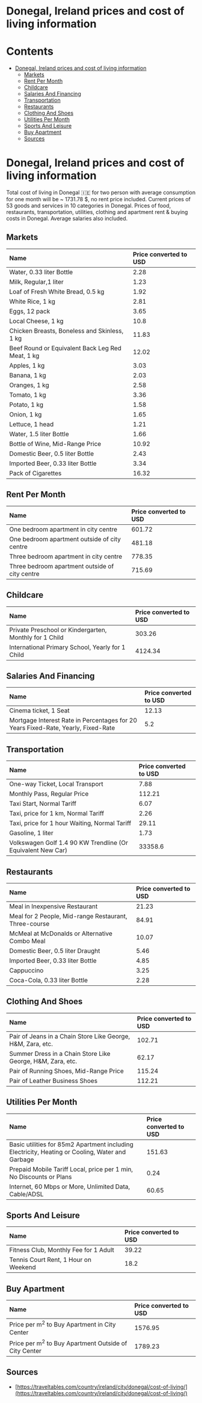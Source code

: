 
Donegal, Ireland prices and cost of living information
======================================================

Contents
========

* [Donegal, Ireland prices and cost of living information](#donegal-ireland-prices-and-cost-of-living-information)
	* [Markets](#markets)
	* [Rent Per Month](#rent-per-month)
	* [Childcare](#childcare)
	* [Salaries And Financing](#salaries-and-financing)
	* [Transportation](#transportation)
	* [Restaurants](#restaurants)
	* [Clothing And Shoes](#clothing-and-shoes)
	* [Utilities Per Month](#utilities-per-month)
	* [Sports And Leisure](#sports-and-leisure)
	* [Buy Apartment](#buy-apartment)
	* [Sources](#sources)

# Donegal, Ireland prices and cost of living information


Total cost of living in Donegal 🇮🇪 for two person with average consumption for one month will be ~ 1731.78 $, no rent 
price included. Current prices of 53 goods and services in 10 categories  in Donegal. Prices of food, restaurants, 
transportation, utilities, clothing and apartment rent & buying costs in Donegal. Average salaries also included.
## Markets

|Name|Price converted to USD|
| :--- | :--- |
|Water, 0.33 liter Bottle|2.28|
|Milk, Regular,1 liter|1.23|
|Loaf of Fresh White Bread, 0.5 kg|1.92|
|White Rice, 1 kg|2.81|
|Eggs, 12 pack|3.65|
|Local Cheese, 1 kg|10.8|
|Chicken Breasts, Boneless and Skinless, 1 kg|11.83|
|Beef Round or Equivalent Back Leg Red Meat, 1 kg |12.02|
|Apples, 1 kg|3.03|
|Banana, 1 kg|2.03|
|Oranges, 1 kg|2.58|
|Tomato, 1 kg|3.36|
|Potato, 1 kg|1.58|
|Onion, 1 kg|1.65|
|Lettuce, 1 head|1.21|
|Water, 1.5 liter Bottle|1.66|
|Bottle of Wine, Mid-Range Price|10.92|
|Domestic Beer, 0.5 liter Bottle|2.43|
|Imported Beer, 0.33 liter Bottle|3.34|
|Pack of Cigarettes|16.32|
  

## Rent Per Month

|Name|Price converted to USD|
| :--- | :--- |
|One bedroom apartment in city centre|601.72|
|One bedroom apartment outside of city centre|481.18|
|Three bedroom apartment in city centre|778.35|
|Three bedroom apartment outside of city centre|715.69|
  

## Childcare

|Name|Price converted to USD|
| :--- | :--- |
|Private Preschool or Kindergarten, Monthly for 1 Child|303.26|
|International Primary School, Yearly for 1 Child|4124.34|
  

## Salaries And Financing

|Name|Price converted to USD|
| :--- | :--- |
|Cinema ticket, 1 Seat|12.13|
|Mortgage Interest Rate in Percentages for 20 Years Fixed-Rate, Yearly, Fixed-Rate|5.2|
  

## Transportation

|Name|Price converted to USD|
| :--- | :--- |
|One-way Ticket, Local Transport|7.88|
|Monthly Pass, Regular Price|112.21|
|Taxi Start, Normal Tariff|6.07|
|Taxi, price for 1 km, Normal Tariff|2.26|
|Taxi, price for 1 hour Waiting, Normal Tariff|29.11|
|Gasoline, 1 liter|1.73|
|Volkswagen Golf 1.4 90 KW Trendline (Or Equivalent New Car)|33358.6|
  

## Restaurants

|Name|Price converted to USD|
| :--- | :--- |
|Meal in Inexpensive Restaurant|21.23|
|Meal for 2 People, Mid-range Restaurant, Three-course|84.91|
|McMeal at McDonalds or Alternative Combo Meal|10.07|
|Domestic Beer, 0.5 liter Draught|5.46|
|Imported Beer, 0.33 liter Bottle|4.85|
|Cappuccino|3.25|
|Coca-Cola, 0.33 liter Bottle|2.28|
  

## Clothing And Shoes

|Name|Price converted to USD|
| :--- | :--- |
|Pair of Jeans in a Chain Store Like George, H&M, Zara, etc.|102.71|
|Summer Dress in a Chain Store Like George, H&M, Zara, etc.|62.17|
|Pair of Running Shoes, Mid-Range Price|115.24|
|Pair of Leather Business Shoes|112.21|
  

## Utilities Per Month

|Name|Price converted to USD|
| :--- | :--- |
|Basic utilities for 85m2 Apartment including Electricity, Heating or Cooling, Water and Garbage|151.63|
|Prepaid Mobile Tariff Local, price per 1 min, No Discounts or Plans|0.24|
|Internet, 60 Mbps or More, Unlimited Data, Cable/ADSL|60.65|
  

## Sports And Leisure

|Name|Price converted to USD|
| :--- | :--- |
|Fitness Club, Monthly Fee for 1 Adult|39.22|
|Tennis Court Rent, 1 Hour on Weekend|18.2|
  

## Buy Apartment

|Name|Price converted to USD|
| :--- | :--- |
|Price per m<sup>2</sup> to Buy Apartment in City Center|1576.95|
|Price per m<sup>2</sup> to Buy Apartment Outside of City Center|1789.23|
  

## Sources

- [https://traveltables.com/country/ireland/city/donegal/cost-of-living/](https://traveltables.com/country/ireland/city/donegal/cost-of-living/)

